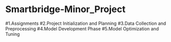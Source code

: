 # Smartbridge-Minor_Project
#1.Assignments
#2.Project Initialization and Planning
#3.Data Collection and Preprocessing 
#4.Model Development Phase
#5.Model Optimization and Tuning
